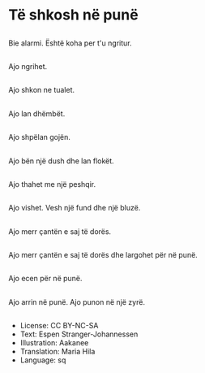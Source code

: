 # Të shkosh në punë

##
Bie alarmi. Është koha per t'u ngritur.

##
Ajo ngrihet.

##
Ajo shkon ne tualet.

##
Ajo lan dhëmbët.

##
Ajo shpëlan gojën.

##
Ajo bën një dush dhe lan flokët.

##
Ajo thahet me një peshqir.

##
Ajo vishet. Vesh një fund dhe një bluzë.

##
Ajo merr çantën e saj të dorës.

##
Ajo merr çantën e saj të dorës dhe largohet për në punë.

##
Ajo ecen për në punë.

##
Ajo arrin në punë. Ajo punon në një zyrë.

##
* License: CC BY-NC-SA
* Text: Espen Stranger-Johannessen
* Illustration: Aakanee
* Translation: Maria Hila
* Language: sq
